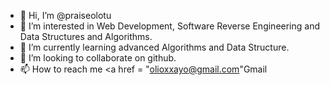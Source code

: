 - 👋 Hi, I’m @praiseolotu
- 👀 I’m interested in Web Development, Software Reverse Engineering and Data Structures and Algorithms.
- 🌱 I’m currently learning advanced Algorithms and Data Structure.
- 💞️ I’m looking to collaborate on github.
- 📫 How to reach me <a href = "olioxxayo@gmail.com"<a>Gmail</a>

<!---
praiseolotu/praiseolotu is a ✨ special ✨ repository because its `README.md` (this file) appears on your GitHub profile.
You can click the Preview link to take a look at your changes.
--->
